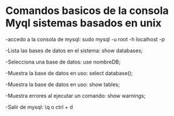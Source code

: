 # Comandos basicos de la consola Myql sistemas basados en unix

  -accedo a la consola de mysql:
    sudo mysql -u root -h localhost -p

  -Lista las bases de datos en el sistema:
    show databases;

  -Selecciona una base de datos:
    use nombreDB;

  -Muestra la base de datos en uso:
    select database();

  -Muestra la base de datos en uso:
    show tables;

  -Muestra errores al ejecutar un comando:
    show warnings;

  -Salir de mysql:
     \q o ctrl + d
